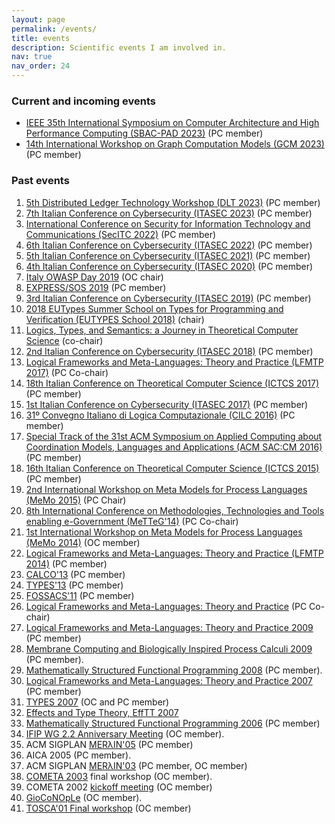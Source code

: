 ```yaml
---
layout: page
permalink: /events/
title: events
description: Scientific events I am involved in.
nav: true
nav_order: 24
---
```

### Current and incoming events
- [IEEE 35th International Symposium on Computer Architecture and High Performance Computing (SBAC-PAD 2023)](https://www.inf.pucrs.br/sbacpad2023/) (PC member)
- [14th International Workshop on Graph Computation Models (GCM 2023)](https://conf.researchr.org/home/staf-2023/gcm-2023) (PC member)

### Past events
1. [5th Distributed Ledger Technology Workshop (DLT 2023)](https://dltgroup.dmi.unipg.it/DLTWorkshop/dlt2023.html) (PC member)
1. [7th Italian Conference on Cybersecurity (ITASEC 2023)](https://www.itasec.it/) (PC member)
1. [International Conference on Security for Information Technology and Communications (SecITC 2022)](https://secitc.eu) (PC member)
1. [6th Italian Conference on Cybersecurity (ITASEC 2022)](https://2022.itasec.it/) (PC member)
1. [5th Italian Conference on Cybersecurity (ITASEC 2021)](https://2021.itasec.it/) (PC member)
1. [4th Italian Conference on Cybersecurity (ITASEC 2020)](https://2020.itasec.it/) (PC member)
1. [Italy OWASP Day 2019](https://wiki.owasp.org/index.php/Italy_OWASP_Day_Udine_2019) (OC chair)
1. [EXPRESS/SOS 2019](https://express-sos2019.cs.ru.nl) (PC member)
1. [3rd Italian Conference on Cybersecurity (ITASEC 2019)](https://2019.itasec.it/) (PC member)
1. [2018 EUTypes Summer School on Types for Programming and Verification (EUTYPES School 2018)](https://sites.google.com/view/2018eutypesschool/home)
    (chair)
1. [Logics, Types, and Semantics: a Journey in Theoretical Computer
    Science](http://lts.dimi.uniud.it/) (co-chair)
1. [2nd Italian Conference on Cybersecurity
    (ITASEC 2018)](https://2018.itasec.it/) (PC member)
1. [Logical Frameworks and Meta-Languages: Theory and Practice
    (LFMTP 2017)](http://lfmtp.org/workshops/2017/home.shtml) (PC
    Co-chair)
1. [18th Italian Conference on Theoretical Computer Science
    (ICTCS 2017)](http://ictcs2017.unina.it) (PC member)
1. [1st Italian Conference on Cybersecurity
    (ITASEC 2017)](http://2017.itasec.it/) (PC member)
1. [31º Convegno Italiano di Logica Computazionale
    (CILC 2016)](http://cilc2016.org) (PC member)
1. [Special Track of the 31st ACM Symposium on Applied Computing about
    Coordination Models, Languages and Applications (ACM
    SAC:CM 2016)](http://sac2016.apice.unibo.it) (PC member)
1. [16th Italian Conference on Theoretical Computer Science
    (ICTCS 2015)](http://ictcs2015.disia.unifi.it) (PC member)
1. [2nd International Workshop on Meta Models for Process Languages
    (MeMo 2015)](http://discotec2015.inria.fr/memo-2015/) (PC Chair)
1. [8th International Conference on Methodologies, Technologies and
    Tools enabling e-Government
    (MeTTeG'14)](http://conferences.cs.unicam.it/metteg14/) (PC
    Co-chair)
1. [1st International Workshop on Meta Models for Process Languages
    (MeMo 2014)](http://www.itu.dk/research/models/wiki/index.php/MeMo2014/)
    (OC member)
1. [Logical Frameworks and Meta-Languages: Theory and Practice
    (LFMTP 2014)](http://complogic.cs.mcgill.ca/lfmtp14/) (PC member)
1. [CALCO'13](http://coalg.org/calco13/) (PC member)
1. [TYPES'13](http://www.irit.fr/TYPES2013/) (PC member)
1. [FOSSACS'11](http://www2.tcs.ifi.lmu.de/Konferenzen/FoSSaCS_2011)
    (PC member)
1. [Logical Frameworks and Meta-Languages: Theory and
    Practice](http://lfmtp.org/workshops/2010/Site/Welcome.html) (PC
    Co-chair)
1. [Logical Frameworks and Meta-Languages: Theory and Practice
    2009](http://workshops.inf.ed.ac.uk/lfmtp/) (PC member)
1. [Membrane Computing and Biologically Inspired Process Calculi
    2009](http://profs.info.uaic.ro/~mecbic/) (PC member).
1. [Mathematically Structured Functional Programming
    2008](http://msfp.org.uk/) (PC member).
1. [Logical Frameworks and Meta-Languages: Theory and Practice
    2007](http://www.cs.mcgill.ca/~bpientka/lfmtp07/) (PC member)
1. [TYPES 2007](/types07) (OC and PC member)
1. [Effects and Type Theory, EffTT 2007](http://cs.ioc.ee/efftt/)
1. [Mathematically Structured Functional Programming
    2006](http://cs.ioc.ee/mpc-amast06/msfp/) (PC member)
1. [IFIP WG 2.2 Anniversary Meeting](/ifip06) (OC member).
1. ACM SIGPLAN [MERλIN'05](http://merlin.dimi.uniud.it) (PC member)
1. AICA 2005 (PC member).
1. ACM SIGPLAN [MERλIN'03](http://merlin.dimi.uniud.it/merlin03) (PC
    member, OC member)
1. [COMETA 2003](http://cometa.dimi.uniud.it/cometa03/) final workshop
    (OC member).
1. COMETA 2002 [kickoff
    meeting](http://cometa.dimi.uniud.it/meetings/kickoff) (OC member)
1. [GioCoNOpLe](http://cometa.dimi.uniud.it/meetings/gioconople/) (OC
    member).
1. [TOSCA'01 Final workshop](http://farfarello.dimi.uniud.it/tosca01/)
    (OC member)
